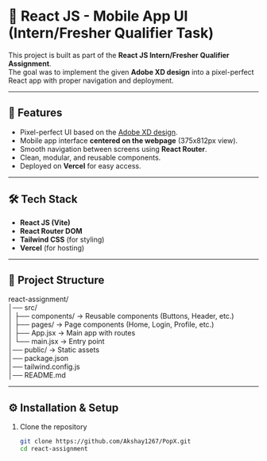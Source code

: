 # 📱 React JS - Mobile App UI (Intern/Fresher Qualifier Task)

This project is built as part of the **React JS Intern/Fresher Qualifier Assignment**.  
The goal was to implement the given **Adobe XD design** into a pixel-perfect React app with proper navigation and deployment.

---

## 🚀 Features
- Pixel-perfect UI based on the [Adobe XD design](https://xd.adobe.com/view/b68eea25-003d-4a5d-8fdd-d463eeb20b32-e3dd).
- Mobile app interface **centered on the webpage** (375x812px view).
- Smooth navigation between screens using **React Router**.
- Clean, modular, and reusable components.
- Deployed on **Vercel** for easy access.

---

## 🛠️ Tech Stack
- **React JS (Vite)**
- **React Router DOM**
- **Tailwind CSS** (for styling)
- **Vercel** (for hosting)

---

## 📂 Project Structure

react-assignment/  
│── src/  
│   ├── components/    → Reusable components (Buttons, Header, etc.)  
│   ├── pages/         → Page components (Home, Login, Profile, etc.)  
│   ├── App.jsx        → Main app with routes  
│   └── main.jsx       → Entry point  
│── public/            → Static assets  
│── package.json  
│── tailwind.config.js  
│── README.md  

---

## ⚙️ Installation & Setup

1. Clone the repository
   ```bash
   git clone https://github.com/Akshay1267/PopX.git
   cd react-assignment
